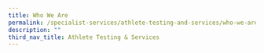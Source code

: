```yaml
---
title: Who We Are
permalink: /specialist-services/athlete-testing-and-services/who-we-are/
description: ""
third_nav_title: Athlete Testing & Services
---
```

